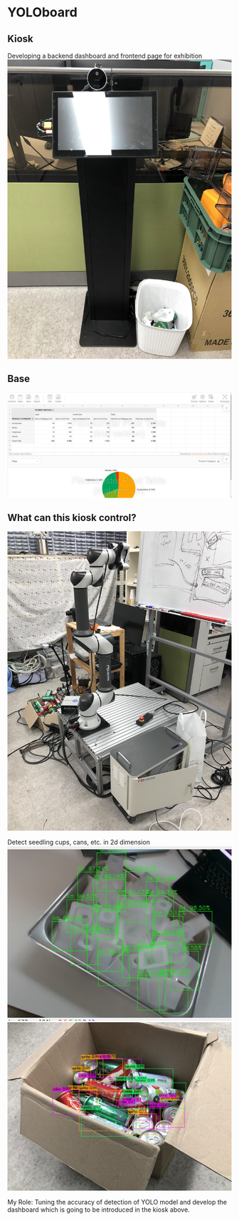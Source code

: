 # YOLOboard
## Kiosk
Developing a backend dashboard and frontend page for exhibition
![kiosk](https://github.com/Seiya-Umemoto/yoloboard/blob/main/readme/kiosk.jpg?raw=true)
## Base
![base](https://github.com/Seiya-Umemoto/yoloboard/blob/main/readme/dashboard.jpg?raw=true)

## What can this kiosk control?
![robot](https://github.com/Seiya-Umemoto/yoloboard/blob/main/readme/robot.jpg?raw=true)

Detect seedling cups, cans, etc. in 2d dimension
![detect_cups](https://github.com/Seiya-Umemoto/yoloboard/blob/main/readme/detect_cups.jpg?raw=true)
![detect_cans](https://github.com/Seiya-Umemoto/yoloboard/blob/main/readme/detect_cans.jpg?raw=true)

My Role: Tuning the accuracy of detection of YOLO model and develop the dashboard which is going to be introduced in the kiosk above.
